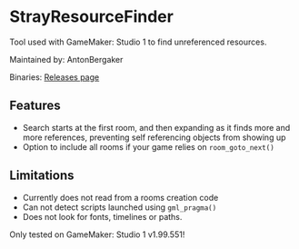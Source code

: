 # StrayResourceFinder
Tool used with GameMaker: Studio 1 to find unreferenced resources.

Maintained by: AntonBergaker

Binaries: [Releases page]( https://github.com/gamemakerdiscord/strayresourcefinder/releases)


## Features
* Search starts at the first room, and then expanding as it finds more and more references, preventing self referencing objects from showing up
* Option to include all rooms if your game relies on `room_goto_next()`

## Limitations
* Currently does not read from a rooms creation code
* Can not detect scripts launched using `gml_pragma()`
* Does not look for fonts, timelines or paths.

Only tested on GameMaker: Studio 1 v1.99.551!
